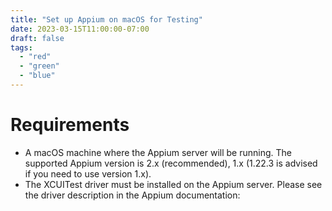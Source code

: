 ```yaml
---
title: "Set up Appium on macOS for Testing"
date: 2023-03-15T11:00:00-07:00
draft: false
tags:
  - "red"
  - "green"
  - "blue"
---
```


# Requirements
- A macOS machine where the Appium server will be running. The supported Appium version is 2.x (recommended), 1.x (1.22.3 is advised if you need to use version 1.x).
- The XCUITest driver must be installed on the Appium server. Please see the driver description in the Appium documentation:

